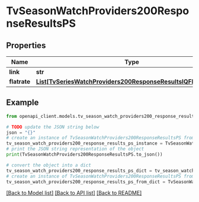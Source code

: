 # TvSeasonWatchProviders200ResponseResultsPS


## Properties

Name | Type | Description | Notes
------------ | ------------- | ------------- | -------------
**link** | **str** |  | [optional] 
**flatrate** | [**List[TvSeriesWatchProviders200ResponseResultsIQFlatrateInner]**](TvSeriesWatchProviders200ResponseResultsIQFlatrateInner.md) |  | [optional] 

## Example

```python
from openapi_client.models.tv_season_watch_providers200_response_results_ps import TvSeasonWatchProviders200ResponseResultsPS

# TODO update the JSON string below
json = "{}"
# create an instance of TvSeasonWatchProviders200ResponseResultsPS from a JSON string
tv_season_watch_providers200_response_results_ps_instance = TvSeasonWatchProviders200ResponseResultsPS.from_json(json)
# print the JSON string representation of the object
print(TvSeasonWatchProviders200ResponseResultsPS.to_json())

# convert the object into a dict
tv_season_watch_providers200_response_results_ps_dict = tv_season_watch_providers200_response_results_ps_instance.to_dict()
# create an instance of TvSeasonWatchProviders200ResponseResultsPS from a dict
tv_season_watch_providers200_response_results_ps_from_dict = TvSeasonWatchProviders200ResponseResultsPS.from_dict(tv_season_watch_providers200_response_results_ps_dict)
```
[[Back to Model list]](../README.md#documentation-for-models) [[Back to API list]](../README.md#documentation-for-api-endpoints) [[Back to README]](../README.md)


